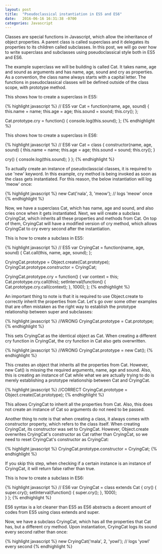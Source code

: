 ```yaml
---
layout: post
title:  "Pseudoclassical instantiation in ES5 and ES6"
date:   2016-06-16 16:31:38 -0700
categories: Javascript
---
```


Classes are special functions in Javascript, which allow the inheritance of object properties. A parent class is called superclass and it delegates its properties to its children called subclasses. In this post, we will go over how to write superclass and subclasses using pseudoclassical style both in ES5 and ES6. 

The example superclass we will be building is called Cat. It takes name, age and sound as arguments and has name, age, sound and cry as properties. As a convention, the class name always starts with a capital letter. The functions in pseudoclassical classes will be defined outside of the class scope, with prototype method.

This shows how to create a superclass in ES5:

{% highlight javascript %}
// ES5
var Cat = function(name, age, sound) {
  this.name = name;
  this.age = age;
  this.sound = sound;
  this.cry();
};

Cat.prototype.cry = function() {
  console.log(this.sound);
};
{% endhighlight %}

This shows how to create a superclass in ES6:

{% highlight javascript %}
// ES6
var Cat = class {
  constructor(name, age, sound) {
    this.name = name;
    this.age = age;
    this.sound = sound;
    this.cry();
  }

  cry() {
    console.log(this.sound);
  }
};
{% endhighlight %}

To actually create an instance of pseudoclasscial classes, it is required to use 'new' keyword. In this example, cry method is being invoked as soon as the class gets instantiated. For this reason, the below instantiation will log 'meow' once:

{% highlight javascript %}
new Cat('nala', 3, 'meow');
// logs 'meow' once
{% endhighlight %}

Now, we have a superclass Cat, which has name, age and sound, and also cries once when it gets instantiated. Next, we will create a subclass CryingCat, which inherits all these properties and methods from Cat. On top of them, CryingCat will have a modified version of cry method, which allows CryingCat to cry every second after the instantiation. 

This is how to create a subclass in ES5:

{% highlight javascript %}
// ES5
var CryingCat = function(name, age, sound) {
  Cat.call(this, name, age, sound);
};

CryingCat.prototype = Object.create(Cat.prototype);
CryingCat.prototype.constructor = CryingCat;

CryingCat.prototype.cry = function() {
  var context = this;
  Cat.prototype.cry.call(this);
  setInterval(function() { Cat.prototype.cry.call(context); }, 1000);
};
{% endhighlight %}

An important thing to note is that it is required to use Object.create to correctly inherit the properties from Cat. Let's go over some other examples that are often mistaken as the right way to establish the prototype relationship between super and subclasses:

{% highlight javascript %}
//WRONG
CryingCat.prototype = Cat.prototype;
{% endhighlight %}

This sets CryingCat as the identical object as Cat. When creating a different cry function in CryingCat, the cry function in Cat also gets overwritten.

{% highlight javascript %}
//WRONG
CryingCat.prototype = new Cat();
{% endhighlight %}

This creates an object that inherits all the properties from Cat. However, new Cat() is missing the required arguments, name, age and sound. Also, this is creating an instance of Cat while what we are actually trying to do is merely establishing a prototype relationship between Cat and CryingCat.

{% highlight javascript %}
//CORRECT
CryingCat.prototype = Object.create(Cat.prototype);
{% endhighlight %}

This allows CryingCat to inherit all the properties from Cat. Also, this does not create an instance of Cat so arguments do not need to be passed. 

Another thing to note is that when creating a class, it always comes with constructor property, which refers to the class itself. When creating CryingCat, its constructor was set to CryingCat. However, Object.create overwrites CryingCat's constructor as Cat rather than CryingCat, so we need to reset CryingCat's constructor as CryingCat:

{% highlight javascript %}
CryingCat.prototype.constructor = CryingCat;
{% endhighlight %}

If you skip this step, when checking if a certain instance is an instance of CryingCat, it will return false rather than true.

This is how to create a subclass in ES6:

{% highlight javascript %}
// ES6
var CryingCat = class extends Cat {
  cry() {
    super.cry();
    setInterval(function() { super.cry(); }, 1000);  
  }
};
{% endhighlight %}

ES6 syntax is a lot cleaner than ES5 as ES6 abstracts a decent amount of codes from ES5 using class extends and super.

Now, we have a subclass CryingCat, which has all the properties that Cat has, but a different cry method. Upon instantiation, CryingCat logs its sound every second rather than once: 

{% highlight javascript %}
new CryingCat('mala', 2, 'yowl');
// logs 'yowl' every second
{% endhighlight %}
<!-- Check out the [Jekyll docs][jekyll-docs] for more info on how to get the most out of Jekyll. File all bugs/feature requests at [Jekyll’s GitHub repo][jekyll-gh]. If you have questions, you can ask them on [Jekyll Talk][jekyll-talk].

[jekyll-docs]: http://jekyllrb.com/docs/home
[jekyll-gh]:   https://github.com/jekyll/jekyll
[jekyll-talk]: https://talk.jekyllrb.com/ -->
